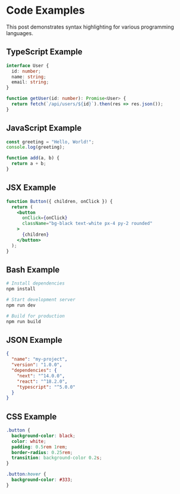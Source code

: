 # Code Examples

This post demonstrates syntax highlighting for various programming languages.

## TypeScript Example

```typescript
interface User {
  id: number;
  name: string;
  email: string;
}

function getUser(id: number): Promise<User> {
  return fetch(`/api/users/${id}`).then(res => res.json());
}
```

## JavaScript Example

```javascript
const greeting = "Hello, World!";
console.log(greeting);

function add(a, b) {
  return a + b;
}
```

## JSX Example

```jsx
function Button({ children, onClick }) {
  return (
    <button 
      onClick={onClick}
      className="bg-black text-white px-4 py-2 rounded"
    >
      {children}
    </button>
  );
}
```

## Bash Example

```bash
# Install dependencies
npm install

# Start development server
npm run dev

# Build for production
npm run build
```

## JSON Example

```json
{
  "name": "my-project",
  "version": "1.0.0",
  "dependencies": {
    "next": "^14.0.0",
    "react": "^18.2.0",
    "typescript": "^5.0.0"
  }
}
```

## CSS Example

```css
.button {
  background-color: black;
  color: white;
  padding: 0.5rem 1rem;
  border-radius: 0.25rem;
  transition: background-color 0.2s;
}

.button:hover {
  background-color: #333;
}
``` 